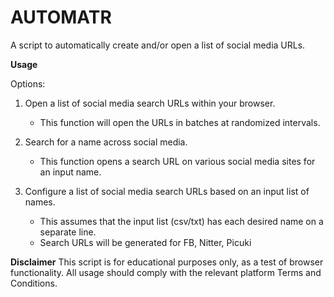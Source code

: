 # AUTOMATR

A script to automatically create and/or open a list of social media URLs.

**Usage**

Options:
1. Open a list of social media search URLs within your browser.
      - This function will open the URLs in batches at randomized intervals.
2. Search for a name across social media.
      - This function opens a search URL on various social media sites for an input name.
   
4. Configure a list of social media search URLs based on an input list of names.
      - This assumes that the input list (csv/txt) has each desired name on a separate line.
      - Search URLs will be generated for FB, Nitter, Picuki

**Disclaimer**
This script is for educational purposes only, as a test of browser functionality.
All usage should comply with the relevant platform Terms and Conditions.
